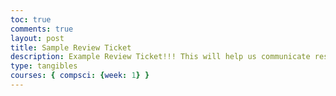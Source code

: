 ```yaml
---
toc: true
comments: true
layout: post
title: Sample Review Ticket
description: Example Review Ticket!!! This will help us communicate results.
type: tangibles
courses: { compsci: {week: 1} }
---
```


